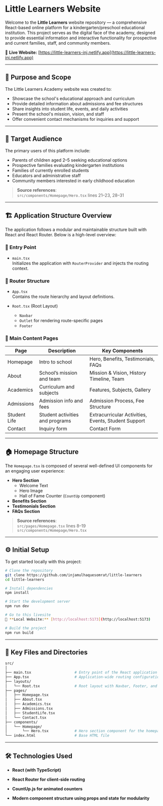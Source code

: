 # Little Learners Website

Welcome to the **Little Learners** website repository — a comprehensive React-based online platform for a kindergarten/preschool educational institution. This project serves as the digital face of the academy, designed to provide essential information and interactive functionality for prospective and current families, staff, and community members.

🔗 **Live Website:** [https://little-learners-inj.netlify.app](https://little-learners-inj.netlify.app)

---

## 📌 Purpose and Scope

The Little Learners Academy website was created to:

- Showcase the school's educational approach and curriculum
- Provide detailed information about admissions and fee structures
- Share insights into student life, events, and daily activities
- Present the school's mission, vision, and staff
- Offer convenient contact mechanisms for inquiries and support

---

## 👥 Target Audience

The primary users of this platform include:

- Parents of children aged 2–5 seeking educational options
- Prospective families evaluating kindergarten institutions
- Families of currently enrolled students
- Educators and administrative staff
- Community members interested in early childhood education

> **Source references**:  
> `src/components/Homepage/Hero.tsx` lines 21–23, 28–31

---

## 🏗️ Application Structure Overview

The application follows a modular and maintainable structure built with React and React Router. Below is a high-level overview:

### 📁 Entry Point

- `main.tsx`  
  Initializes the application with `RouterProvider` and injects the routing context.

### 🧭 Router Structure

- `App.tsx`  
  Contains the route hierarchy and layout definitions.

- `Root.tsx` (Root Layout)
  - `Navbar`
  - `Outlet` for rendering route-specific pages
  - `Footer`

### 🧱 Main Content Pages

| Page         | Description                     | Key Components                                      |
| ------------ | ------------------------------- | --------------------------------------------------- |
| Homepage     | Intro to school                 | Hero, Benefits, Testimonials, FAQs                  |
| About        | School’s mission and team       | Mission & Vision, History Timeline, Team            |
| Academics    | Curriculum and subjects         | Features, Subjects, Gallery                         |
| Admissions   | Admission info and fees         | Admission Process, Fee Structure                    |
| Student Life | Student activities and programs | Extracurricular Activities, Events, Student Support |
| Contact      | Inquiry form                    | Contact Form                                        |

---

## 🏠 Homepage Structure

The `Homepage.tsx` is composed of several well-defined UI components for an engaging user experience:

- **Hero Section**
  - Welcome Text
  - Hero Image
  - Hall of Fame Counter (`CountUp` component)
- **Benefits Section**
- **Testimonials Section**
- **FAQs Section**

> **Source references**:  
> `src/pages/Homepage.tsx` lines 8–19  
> `src/components/Homepage/Hero.tsx`

---

## ⚙️ Initial Setup

To get started locally with this project:

```bash
# Clone the repository
git clone https://github.com/injamulhaquesomrat/little-learners
cd little-learners

# Install dependencies
npm install

# Start the development server
npm run dev

# Go to this livesite
🔗 **Local Website:** [http://localhost:5173](http://localhost:5173)

# Build the project
npm run build
```
---

## 📌 Key Files and Directories

```bash
src/
│
├── main.tsx                    # Entry point of the React application
├── App.tsx                     # Application-wide routing configuration
├── layouts/
│   └── Root.tsx                # Root layout with Navbar, Footer, and Outlet
├── pages/
│   ├── Homepage.tsx
│   ├── About.tsx
│   ├── Academics.tsx
│   ├── Admissions.tsx
│   ├── StudentLife.tsx
│   └── Contact.tsx
├── components/
│   └── Homepage/
│       └── Hero.tsx            # Hero section component for the homepage
└── index.html                  # Base HTML file
```
---

## 🛠️ Technologies Used

- **React (with TypeScript)**

- **React Router for client-side routing**

- **CountUp.js for animated counters**

- **Modern component structure using props and state for modularity**
```

